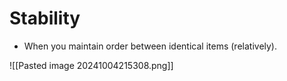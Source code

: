 # Stability
- When you maintain order between identical items (relatively).


![[Pasted image 20241004215308.png]]